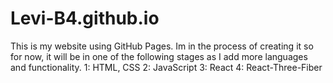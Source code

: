 # Levi-B4.github.io
This is my website using GitHub Pages. Im in the process of creating it so for now, it will be in one of the following stages as I add more languages and functionality.
1: HTML, CSS
2: JavaScript
3: React
4: React-Three-Fiber